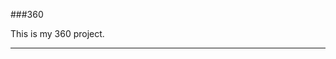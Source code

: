 ###360

This is my 360 project.

<script src="//360.vizor.io/scripts/embed.js" data-vizorurl="https://360.vizor.io/embed/v/6eg" ></script>

***
